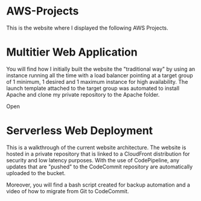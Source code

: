 # AWS-Projects
This is the website where I displayed the following AWS Projects.

# Multitier Web Application
You will find how I initially built the website the "traditional way" by using an instance running all the time with a load balancer pointing at a target group of 1 minimum, 1 desired and 1 maximum instance for high availability. The launch template attached to the target group was automated to install Apache and clone my private repository to the Apache folder.

Open 

# Serverless Web Deployment
This is a walkthrough of the current website architecture. The website is hosted in a private repository that is linked to a CloudFront distribution for security and low latency purposes. With the use of CodePipeline, any updates that are "pushed" to the CodeCommit repository are automatically uploaded to the bucket.

Moreover, you will find a bash script created for backup automation and a video of how to migrate from Git to CodeCommit.


